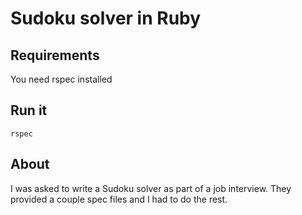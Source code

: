 # Sudoku solver in Ruby

## Requirements
You need rspec installed

## Run it
```
rspec
```

## About
I was asked to write a Sudoku solver as part of a job interview. They provided a couple spec files and I had to do the rest.
